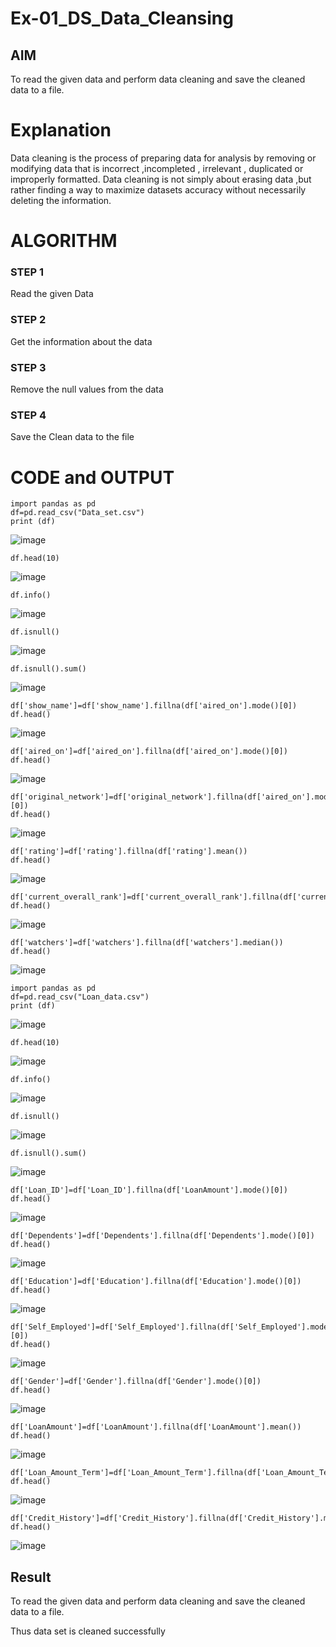 # Ex-01_DS_Data_Cleansing


## AIM
To read the given data and perform data cleaning and save the cleaned data to a file. 

# Explanation
Data cleaning is the process of preparing data for analysis by removing or modifying data that is incorrect ,incompleted , irrelevant , duplicated or improperly formatted. 
Data cleaning is not simply about erasing data ,but rather finding a way to maximize datasets accuracy without necessarily deleting the information. 

# ALGORITHM
### STEP 1
Read the given Data
### STEP 2
Get the information about the data
### STEP 3
Remove the null values from the data
### STEP 4
Save the Clean data to the file

# CODE and OUTPUT
```
import pandas as pd
df=pd.read_csv("Data_set.csv")
print (df)
```
![image](https://github.com/Vaish-1011/ODD2023-Datascience-Ex01/assets/135130074/d3943504-7d06-40c6-a42a-b9d33a2f2542)
```
df.head(10)
```
![image](https://github.com/Vaish-1011/ODD2023-Datascience-Ex01/assets/135130074/ab88e21f-161b-4d9d-9123-9b4764edbd64)
```
df.info()
```
![image](https://github.com/Vaish-1011/ODD2023-Datascience-Ex01/assets/135130074/d12ab23c-9112-4a7a-9ae0-2a56fc50e162)
```
df.isnull()
```
![image](https://github.com/Vaish-1011/ODD2023-Datascience-Ex01/assets/135130074/82105415-c112-40aa-9ace-b07c4bc3024a)
```
df.isnull().sum()
```
![image](https://github.com/Vaish-1011/ODD2023-Datascience-Ex01/assets/135130074/e4eb12ec-e7e7-4a34-a08b-f508b63982b3)
```
df['show_name']=df['show_name'].fillna(df['aired_on'].mode()[0])
df.head()
```
![image](https://github.com/Vaish-1011/ODD2023-Datascience-Ex01/assets/135130074/226762ab-d302-4b38-a6f7-6dd12b07fe42)
```
df['aired_on']=df['aired_on'].fillna(df['aired_on'].mode()[0])
df.head()
```
![image](https://github.com/Vaish-1011/ODD2023-Datascience-Ex01/assets/135130074/65d8d85f-8e88-4a95-8395-d934bd53fc86)
```
df['original_network']=df['original_network'].fillna(df['aired_on'].mode()[0])
df.head()
```
![image](https://github.com/Vaish-1011/ODD2023-Datascience-Ex01/assets/135130074/a47c42bb-40c3-49d7-abd7-4ab9d9e9e95e)
```
df['rating']=df['rating'].fillna(df['rating'].mean())
df.head()
```
![image](https://github.com/Vaish-1011/ODD2023-Datascience-Ex01/assets/135130074/1846face-5de3-4ef8-a7cd-0ceca7d05a3a)
```
df['current_overall_rank']=df['current_overall_rank'].fillna(df['current_overall_rank'].mean())
df.head()
```
![image](https://github.com/Vaish-1011/ODD2023-Datascience-Ex01/assets/135130074/28c928ba-a8dc-4e85-a803-dd8de0072b35)
```
df['watchers']=df['watchers'].fillna(df['watchers'].median())
df.head()
```
![image](https://github.com/Vaish-1011/ODD2023-Datascience-Ex01/assets/135130074/05ac82ac-53c7-416b-9900-a80a6fd28647)



```
import pandas as pd
df=pd.read_csv("Loan_data.csv")
print (df)
```
![image](https://github.com/Vaish-1011/ODD2023-Datascience-Ex01/assets/135130074/114ea423-6bc0-4a82-8769-ce3ae102772b)
```
df.head(10)
```
![image](https://github.com/Vaish-1011/ODD2023-Datascience-Ex01/assets/135130074/00b5fe37-e676-4622-861f-14a6f33c0ef5)
```
df.info()
```
![image](https://github.com/Vaish-1011/ODD2023-Datascience-Ex01/assets/135130074/54ff8bd2-9bd2-4da5-9824-a00072610476)
```
df.isnull()
```
![image](https://github.com/Vaish-1011/ODD2023-Datascience-Ex01/assets/135130074/744f80aa-f4c7-4d4f-a747-72b4fdf9c22c)
```
df.isnull().sum()
```
![image](https://github.com/Vaish-1011/ODD2023-Datascience-Ex01/assets/135130074/3127b10f-92e4-4d26-9b8f-0a5bd8251747)
```
df['Loan_ID']=df['Loan_ID'].fillna(df['LoanAmount'].mode()[0])
df.head()
```
![image](https://github.com/Vaish-1011/ODD2023-Datascience-Ex01/assets/135130074/a0e4a84d-5f29-4acc-abd3-f8a10d4b5137)
```
df['Dependents']=df['Dependents'].fillna(df['Dependents'].mode()[0])
df.head()
```
![image](https://github.com/Vaish-1011/ODD2023-Datascience-Ex01/assets/135130074/4183e39f-08f2-4225-8e93-eb1d80082586)
```
df['Education']=df['Education'].fillna(df['Education'].mode()[0])
df.head()
```
![image](https://github.com/Vaish-1011/ODD2023-Datascience-Ex01/assets/135130074/910cc9d9-9788-4fc7-b73b-ee1e4e084a1d)
```
df['Self_Employed']=df['Self_Employed'].fillna(df['Self_Employed'].mode()[0])
df.head()
```
![image](https://github.com/Vaish-1011/ODD2023-Datascience-Ex01/assets/135130074/0447c815-fc02-4f4c-8c93-37b55b894542)
```
df['Gender']=df['Gender'].fillna(df['Gender'].mode()[0])
df.head()
```
![image](https://github.com/Vaish-1011/ODD2023-Datascience-Ex01/assets/135130074/57870818-061b-4e30-b0df-814da8ee9181)
```
df['LoanAmount']=df['LoanAmount'].fillna(df['LoanAmount'].mean())
df.head()
```
![image](https://github.com/Vaish-1011/ODD2023-Datascience-Ex01/assets/135130074/62ed5b96-5315-4cbc-a587-d57fae0dbe3b)
```
df['Loan_Amount_Term']=df['Loan_Amount_Term'].fillna(df['Loan_Amount_Term'].mean())
df.head()
```
![image](https://github.com/Vaish-1011/ODD2023-Datascience-Ex01/assets/135130074/beabdc8a-656f-4a7c-a088-5dc1daf5daef)
```
df['Credit_History']=df['Credit_History'].fillna(df['Credit_History'].mean())
df.head()
```
![image](https://github.com/Vaish-1011/ODD2023-Datascience-Ex01/assets/135130074/a46cde82-e89f-4d77-b307-53427c3d1af8)

## Result
To read the given data and perform data cleaning and save the cleaned data to a file. 

Thus data set is cleaned successfully

